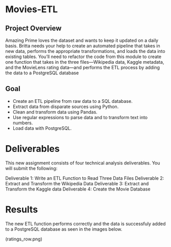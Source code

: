 # Movies-ETL

## Project Overview

Amazing Prime loves the dataset and wants to keep it updated on a daily basis. Britta needs your help to create an automated pipeline that takes in new data, performs the appropriate transformations, and loads the data into existing tables. You’ll need to refactor the code from this module to create one function that takes in the three files—Wikipedia data, Kaggle metadata, and the MovieLens rating data—and performs the ETL process by adding the data to a PostgreSQL database

## Goal

- Create an ETL pipeline from raw data to a SQL database.
- Extract data from disparate sources using Python.
- Clean and transform data using Pandas.
- Use regular expressions to parse data and to transform text into numbers.
- Load data with PostgreSQL.

# Deliverables

This new assignment consists of four technical analysis deliverables. You will submit the following:

  Deliverable 1: Write an ETL Function to Read Three Data Files
  Deliverable 2: Extract and Transform the Wikipedia Data
  Deliverable 3: Extract and Transform the Kaggle data
  Deliverable 4: Create the Movie Database

# Results
The new ETL function performs correctly and the data is successfuly added to a PostgreSQL database as seen in the images below. 

(ratings_row.png)

